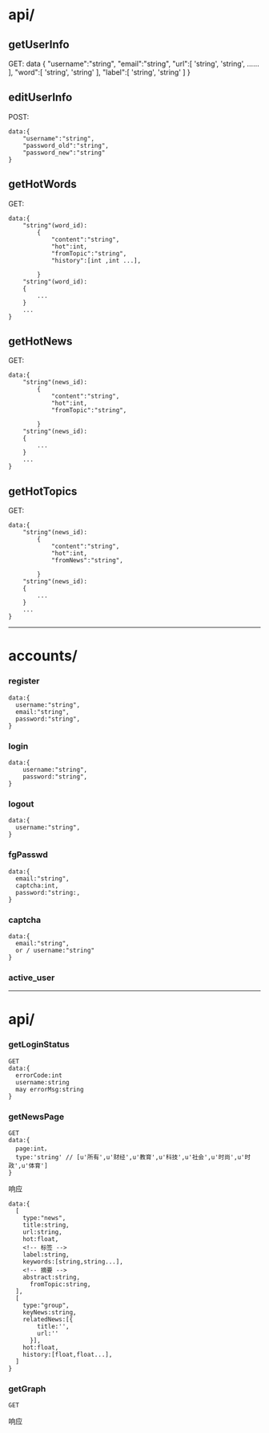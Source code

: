 
# api/
## getUserInfo
GET:
    data {
        "username":"string",
        "email":"string",
        "url":[
            'string',
            'string',
            ……
        ],
        "word":[
          'string',
          'string'
        ],
        "label":[
          'string',
          'string'
        ]
    }

## editUserInfo
POST:

    data:{
        "username":"string",
        "password_old":"string",
        "password_new":"string"
    }

## getHotWords
GET:

    data:{
        "string"(word_id):
            {
                "content":"string",
                "hot":int,
                "fromTopic":"string",
                "history":[int ,int ...],
    
            }
        "string"(word_id):
        {
            ...
        }    
        ...
    }

## getHotNews
GET:

    data:{
        "string"(news_id):
            {
                "content":"string",
                "hot":int,
                "fromTopic":"string",
    
            }
        "string"(news_id):
        {
            ...
        }    
        ...
    }

## getHotTopics
GET:

    data:{
        "string"(news_id):
            {
                "content":"string",
                "hot":int,
                "fromNews":"string",
    
            }
        "string"(news_id):
        {
            ...
        }    
        ...
    }

***



# accounts/

### register

```
data:{
  username:"string",
  email:"string",
  password:"string",
}
```

### login

```
data:{
	username:"string",
	password:"string",
}
```

### logout

```
data:{
  username:"string",
}
```

### fgPasswd

```
data:{
  email:"string",
  captcha:int,
  password:"string:,
}
```

### captcha

```
data:{
  email:"string", 
  or / username:"string" 
}
```



### active_user

***

# api/

###	getLoginStatus

```
GET
data:{
  errorCode:int
  username:string
  may errorMsg:string
}
```



### getNewsPage

```
GET
data:{
  page:int，
  type:'string' // [u'所有',u'财经',u'教育',u'科技',u'社会',u'时尚',u'时政',u'体育']
}
```

响应

```
data:{
  [
    type:"news",
    title:string,
    url:string,
    hot:float,
    <!-- 标签 -->
    label:string,
    keywords:[string,string...],
    <!-- 摘要 -->
    abstract:string,
	  fromTopic:string,
  ],
  [
    type:"group",
    keyNews:string,
    relatedNews:[{
        title:'',
        url:''
      }],
    hot:float,
    history:[float,float...],
  ]
}
```

### getGraph

```
GET
```

响应

```

```
